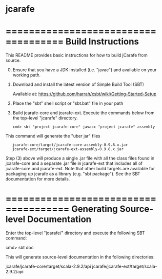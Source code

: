 jcarafe
=======

====================================
Build Instructions
====================================


This README provides basic instructions for how to build jCarafe
from source.

0) Ensure that you have a JDK installed (i.e. "javac") and available on your working path.

1) Download and install the latest version of Simple Build Tool (SBT)

   Available at: https://github.com/harrah/xsbt/wiki/Getting-Started-Setup

2) Place the "sbt" shell script or "sbt.bat" file in your path

3) Build jcarafe-core and jcarafe-ext.  Execute the commands below from the top-level "jcarafe" directory.

       cmd> sbt "project jcarafe-core" javacc "project jcarafe" assembly

This command will generate the "uber jar" files 

       jcarafe-core/target/jcarafe-core-assembly-0.9.8.x.jar
       jcarafe-ext/target/jcarafe-ext-assembly-0.9.8.x.jar

Step (3) above will produce a single .jar file with all the class files 
found in jcarafe-core and a separate .jar file in jcarafe-ext that includes all
of jcarafe-core and jcarafe-ext.  Note that other build targets are available
for packaging up jcarafe as a library (e.g. "sbt package").  See the SBT documentation
for more details.

=====================================
Generating Source-level Documentation
=====================================

Enter the top-level "jcarafe/" directory and execute the following SBT command:

  cmd> sbt doc

This will generate source-level documentation in the following directories:

  jcarafe/jcarafe-core/target/scala-2.9.2/api
  jcarafe/jcarafe-ext/target/scala-2.9.2/api

